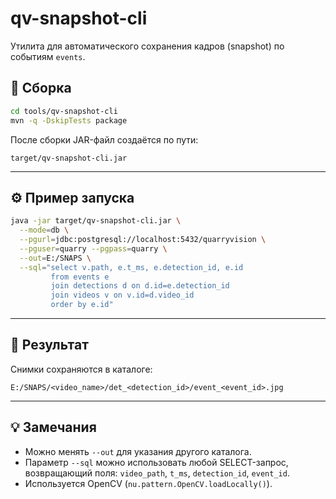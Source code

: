 # qv-snapshot-cli

Утилита для автоматического сохранения кадров (snapshot) по событиям `events`.

## 🧩 Сборка

```bash
cd tools/qv-snapshot-cli
mvn -q -DskipTests package
```
После сборки JAR-файл создаётся по пути:

```
target/qv-snapshot-cli.jar
```

---

## ⚙️ Пример запуска

```bash
java -jar target/qv-snapshot-cli.jar \
  --mode=db \
  --pgurl=jdbc:postgresql://localhost:5432/quarryvision \
  --pguser=quarry --pgpass=quarry \
  --out=E:/SNAPS \
  --sql="select v.path, e.t_ms, e.detection_id, e.id
         from events e
         join detections d on d.id=e.detection_id
         join videos v on v.id=d.video_id
         order by e.id"
```

---

## 📁 Результат

Снимки сохраняются в каталоге:

```
E:/SNAPS/<video_name>/det_<detection_id>/event_<event_id>.jpg
```

---

## 💡 Замечания

* Можно менять `--out` для указания другого каталога.
* Параметр `--sql` можно использовать любой SELECT-запрос, возвращающий поля:
  `video_path`, `t_ms`, `detection_id`, `event_id`.
* Используется OpenCV (`nu.pattern.OpenCV.loadLocally()`).

